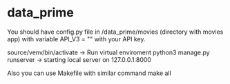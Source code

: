 # data_prime

You should have config.py file in /data_prime/movies (directory with movies app) with variable API_V3 = "" with your API key.

source/venv/bin/activate -> Run virtual enviroment
python3 manage.py runserver -> starting local server on 127.0.0.1:8000

Also you can use Makefile with similar command make all
